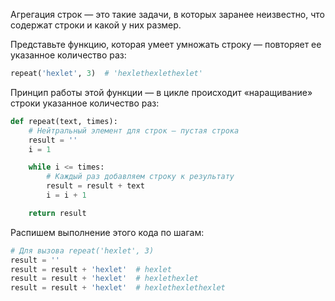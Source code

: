 
Агрегация строк — это такие задачи, в которых заранее неизвестно, что содержат строки и какой у них размер.

Представьте функцию, которая умеет умножать строку — повторяет ее указанное количество раз:

```python
repeat('hexlet', 3)  # 'hexlethexlethexlet'
```

Принцип работы этой функции — в цикле происходит «наращивание» строки указанное количество раз:

```python
def repeat(text, times):
    # Нейтральный элемент для строк — пустая строка
    result = ''
    i = 1

    while i <= times:
        # Каждый раз добавляем строку к результату
        result = result + text
        i = i + 1

    return result
```


Распишем выполнение этого кода по шагам:

```python
# Для вызова repeat('hexlet', 3)
result = ''
result = result + 'hexlet'  # hexlet
result = result + 'hexlet'  # hexlethexlet
result = result + 'hexlet'  # hexlethexlethexlet
```
